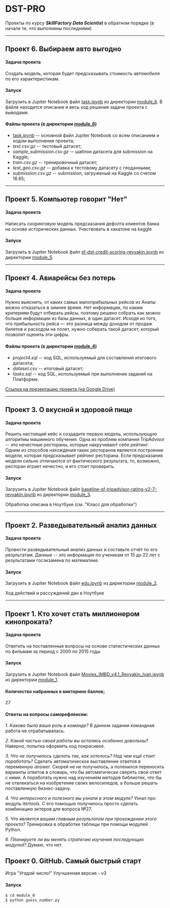 # DST-PRO
Проекты по курсу ***SkillFactory Data Scientist*** в обратном порядке (в начале те, что выполнены последними)
<hr>


##  Проект 6. Выбираем авто выгодно
#### Задача проекта
Создать модель, которая будет предсказывать стоимость автомобиля по его характеристикам.

#### Запуск
Загрузить в Jupiter Notebook файл [task.ipynb](module_6/task.ipynb) из директории [module_6](module_6). В файле находится описание и весь ход решения задачи проекта с выводами.

#### Файлы проекта (в директории [module_6](module_6))
- [task.ipynb](module_6/task.ipynb) -- основной файл Jupiter Notebook со всем описанием и ходом выполнения проекта;
- *test.csv.gz* -- тестовый датасет;
- *sample_submission.csv.gz* -- шаблон датасета для submission на Kaggle;
- *train.csv.gz* -- тренировочный датасет;
- *test_geo.csv.gz* -- добавка к тестовому датасету с геоданными;
- *submission.csv.gz* -- submission, загруженый на Kaggle со счетом 16.65;
<hr>


##  Проект 5. Компьютер говорит "Нет"
#### Задача проекта
Написать скоринговую модель предсказания дефолта клиентов банка на основе исторических данных. Участвовать в хакатоне на kaggle

#### Запуск
Загрузить в Jupiter Notebook файл [sf-dst-credit-scoring-revyakin.ipynb](module_5/sf-dst-credit-scoring-revyakin.ipynb) из директории [module_5](module_5).
<hr>


##  Проект 4. Авиарейсы без потерь
#### Задача проекта
Нужно выяснить, от каких самых малоприбыльных рейсов из Анапы можно отказаться в зимнее время. Нет информации, по каким критериям будут отбирать рейсы, поэтому решено собрать как можно больше информации из базы данных, в один датасет.
Исходя из того, что прибыльность рейса — это разница между доходом от продаж билетов и расходом на полет, нужно соберать такой датасет, который позволит оценить эти цифры.

#### Файлы проекта (в директории [module_4](module_4))
- *project4.sql* -- код SQL, используемый для составления итогового датасета;
- *dataset.csv* -- итоговый датасет;
- *tasks.sql* -- код SQL, используемый при выполнении заданий на Платформе.

[Ссылка на презентацию проекта (на Google Drive)](https://drive.google.com/file/d/1_FHz0QDpsisdbcOSJdKZD2RrJc6WNpGJ/view?usp=sharing)
<hr>


##  Проект 3. О вкусной и здоровой пище
#### Задача проекта
Решить настоящий кейс и создадите первую модель, использующую алгоритмы машинного обучения. Одна из проблем компании TripAdvisor -- это нечестные рестораны, которые накручивают себе рейтинг. Одним из способов нахождения таких ресторанов является построение модели, которая предсказывает рейтинг ресторана. Если предсказания модели сильно отличаются от фактического результата, то, возможно, ресторан играет нечестно, и его стоит проверить.

#### Запуск
Загрузить в Jupiter Notebook файл [baseline-sf-tripadvisor-rating-v2-7-revyakin.ipynb](module_3/baseline-sf-tripadvisor-rating-v2-7-revyakin.ipynb) из директории [module_3](module_3).

Обработка описана в Ноутбуке (см. "Класс для обработки")
<hr>


## Проект 2. Разведывательный анализ данных
#### Задача проекта
Провести разведывательный анализ данных и составьте отчёт по его результатам. Данные -- это информация по ученикам от 15 до 22 лет с результатами госэкзамена по математике.

#### Запуск
Загрузить в Jupiter Notebook файл [edu.ipynb](module_2/edu.ipynb) из директории [module_2](module_2).

Ход действий и рассуждений дан в Ноутбуке
<hr>


## Проект 1. Кто хочет стать миллионером кинопроката?
#### Задача проекта
Ответить на поставленные вопросы на основе статистических данных по фильмам за период c 2000 по 2015 годы

#### Запуск
Загрузить в Jupiter Notebook файл [Movies_IMBD_v4.1_Revyakin_Ivan.ipynb](module_1/Movies_IMBD_v4.1_Revyakin_Ivan.ipynb) из директории [module_1](module_1).

#### Количество набранных в викторине баллов;
27


#### Ответы на вопросы саморефлексии:
*1. Какова была ваша роль в команде?*
В данном задании командная работа не отрабатывалась.

*2. Какой частью своей работы вы остались особенно довольны?*
Наверно, попытка оформить код покрасивее.

*3. Что не получилось сделать так, как хотелось? Над чем ещё стоит поработать?*
Сделать автоматическое выставление ответов в переменную *answer*. Скорей не не получилось, а поленился переносить варианты ответов в словарь, что бы автоматически сверять свой ответ с ними. А поработать нужно над изучением методов библиотек, что бы не отвлекаться на изобретение своих велосипедов, а больше решать поставленную бизнес-задачу. 

*4. Что интересного и полезного вы узнали в этом модуле?*
Узнал про модуль *itertools*. С его помощью получилось просто сделать комбинацию актеров для вопроса №27.

*5. Что является вашим главным результатом при прохождении этого проекта?*
Тренировка в обработке таблицы при помощи модулей Python.

*6. Планируете ли вы менять стратегию изучения последующих модулей?*
Думаю, что нет.

## Проект 0. GitHub. Самый быстрый старт
Игра "*Угадай число!*"
Улучшенная версия - v3

#### Запуск
```sh
$ cd module_0
$ python guess_number.py
```
